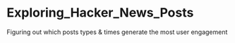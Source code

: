 # Exploring_Hacker_News_Posts
Figuring out which posts types &amp; times generate the most user engagement
